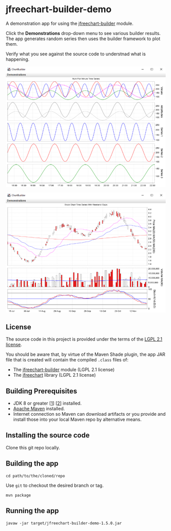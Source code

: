 # jfreechart-builder-demo

A demonstration app for using the [jfreechart-builder](https://github.com/matoos32/jfreechart-builder) module.

Click the **Demonstrations** drop-down menu to see various builder results. The app generates random series then uses the builder framework to plot them.

Verify what you see against the source code to understnad what is happening.

![A multi-plot minute time series chart](./screenshots/multi-plot-minute-time-series.png "App screenshot")

![A stock chart time series chart with weekend gaps](./screenshots/stock-chart-time-series-weekend-gaps.png "App screenshot")

## License

The source code in this project is provided under the terms of the [LGPL 2.1 license](./LICENSE).

You should be aware that, by virtue of the Maven Shade plugin, the app JAR file that is created will contain the compiled `.class` files of:

* The [jfreechart-builder](https://github.com/matoos32/jfreechart-builder) module (LGPL 2.1 license)
* The [jfreechart](https://github.com/jfree/jfreechart) library (LGPL 2.1 license)


## Building Prerequisites

* JDK 8 or greater [[1](https://openjdk.java.net/)] [[2](https://www.oracle.com/java/)] installed.
* [Apache Maven](https://maven.apache.org/) installed.
* Internet connection so Maven can download artifacts or you provide and install those into your local Maven repo by alternative means.


## Installing the source code

Clone this git repo locally.


## Building the app

```
cd path/to/the/cloned/repo
```

Use `git` to checkout the desired branch or tag.

```
mvn package
```


## Running the app

```
javaw -jar target/jfreechart-builder-demo-1.5.0.jar
```

